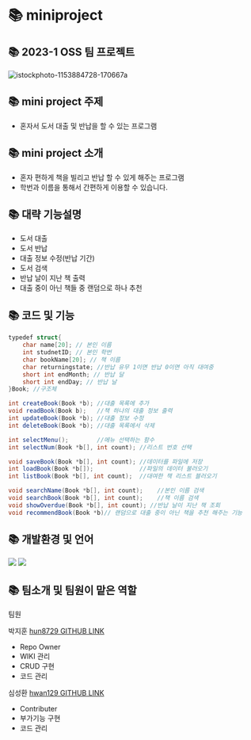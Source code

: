 # 📚 miniproject

## 📚 2023-1 OSS 팀 프로젝트
![istockphoto-1153884728-170667a](https://user-images.githubusercontent.com/130721702/236655140-bf8c71e0-d82a-4a1f-9273-a8ebbd1545a9.jpg)

## 📚 mini project 주제
* 혼자서 도서 대출 및 반납을 할 수 있는 프로그램

## 📚 mini project 소개
* 혼자 편하게 책을 빌리고 반납 할 수 있게 해주는 프로그램
* 학번과 이름을 통해서 간편하게 이용할 수 있습니다.

## 📚 대략 기능설명
* 도서 대출
* 도서 반납
* 대출 정보 수정(반납 기간)
* 도서 검색
* 반납 날이 지난 책 출력
* 대출 중이 아닌 책들 중 랜덤으로 하나 추천

## 📚 코드 및 기능
```C#
typedef struct{
    char name[20]; // 본인 이름
    int studnetID; // 본인 학번
    char bookName[20]; // 책 이름
    char returningstate; //반납 유무 1이면 반납 0이면 아직 대여중
    short int endMonth; // 반납 달
    short int endDay; // 반납 날
}Book; //구조체

int createBook(Book *b); //대출 목록에 추가
void readBook(Book b);   //책 하나의 대출 정보 출력
int updateBook(Book *b); //대출 정보 수정
int deleteBook(Book *b); //대출 목록에서 삭제

int selectMenu();        //메뉴 선택하는 함수
int selectNum(Book *b[], int count); //리스트 번호 선택

void saveBook(Book *b[], int count); //데이터를 파일에 저장
int loadBook(Book *b[]);             //파일의 데이터 불러오기
int listBook(Book *b[], int count);  //대여한 책 리스트 블러오기

void searchName(Book *b[], int count);    //본인 이름 검색
void searchBook(Book *b[], int count);    //책 이름 검색
void showOverdue(Book *b[], int count); //반납 날이 지난 책 조회
void recommendBook(Book *b)// 랜덤으로 대출 중이 아닌 책을 추천 해주는 기능
```



## 📚 개발환경 및 언어
<img src="https://img.shields.io/badge/C-A8B9CC?style=flat&logo=C&logoColor=white"/>
 <img src="https://img.shields.io/badge/Git-F05032?style=flat&logo=Git&logoColor=white"/>

## 📚 팀소개 및 팀원이 맡은 역할
팀원

박지훈 [hun8729 GITHUB LINK](https://github.com/hun8729)
 * Repo Owner
 * WIKI 관리
 * CRUD 구현
 * 코드 관리

심성환 [hwan129 GITHUB LINK](https://github.com/hwan129)
 * Contributer
 * 부가기능 구현
 * 코드 관리
